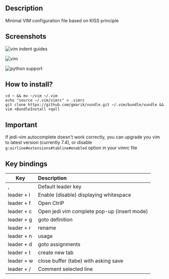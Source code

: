 ## Description

Minimal VIM configuration file based on KISS principle

## Screenshots

![vim indent guides](https://dl.dropboxusercontent.com/u/5837324/vim/vim-indent-guides.png "Vim with indent guides and trailing characters")

![vim](https://dl.dropboxusercontent.com/u/5837324/vim/vim.png "Vim")

![python support](https://dl.dropboxusercontent.com/u/5837324/vim/vim-python.png "Python support")

## How to install?

```
cd ~ && mv ~/vim ~/.vim
echo "source ~/.vim/vimrc" > .vimrc
git clone https://github.com/gmarik/vundle.git ~/.vim/bundle/vundle && vim +BundleInstall +qall
```

## Important

If jedi-vim autocomplete doesn't work correctly, you can upgrade you vim to latest version (currently 7.4), or disable ```g:airline#extensions#tabline#enabled``` option in your vimrc file 

## Key bindings

| Key        | Description
| ---------- |:---------------------------------------------------------------
| ,          | Default leader key
| leader + l | Enable (disable) displaying whitespace
| leader + f | Open CtrlP
| leader + c | Open jedi vim complete pop-up (insert mode)
| leader + g | goto definition
| leader + r | rename
| leader + n | usage
| leader + d | goto assignments
| leader + t | create new tab
| leader + w | close buffer (tabe) with asking save
| leader + / | Comment selected line
